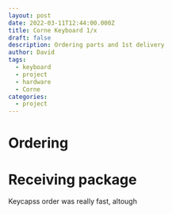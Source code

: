 ```yaml
---
layout: post
date: 2022-03-11T12:44:00.000Z
title: Corne Keyboard 1/x
draft: false
description: Ordering parts and 1st delivery
author: David
tags:
  - keyboard
  - project
  - hardware
  - Corne
categories:
  - project
---
```


# Ordering

# Receiving package

Keycapss order was really fast, altough